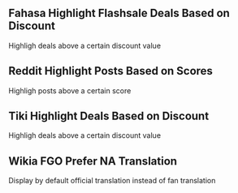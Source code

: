 ## Fahasa Highlight Flashsale Deals Based on Discount
Highligh deals above a certain discount value

## Reddit Highlight Posts Based on Scores
Highligh posts above a certain score

## Tiki Highlight Deals Based on Discount
Highligh deals above a certain discount value

## Wikia FGO Prefer NA Translation
Display by default official translation instead of fan translation